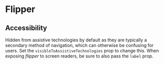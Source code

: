# Flipper

## Accessibility

Hidden from assistive technologies by default as they are typically a secondary method of navigation, which can otherwise be confusing for users. Set the `visibleToAssistiveTechnologies` prop to change this. When exposing *flipper* to screen readers, be sure to also pass the `label` prop.
